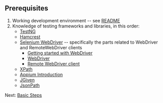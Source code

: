 ## Prerequisites

1. Working development environment -- see [README](../../../../README.md)
2. Knowledge of testing frameworks and libraries, in this order:
    * [TestNG](https://testng.org/doc/documentation-main.html)
    * [Hamcrest](http://hamcrest.org/JavaHamcrest/tutorial)
    * [Selenium WebDriver](https://www.selenium.dev/documentation/en/)
      -- specifically the parts related to WebDriver and RemoteWebDriver clients
        - [Getting started with WebDriver](https://www.selenium.dev/documentation/en/getting_started_with_webdriver/)
        - [WebDriver](https://www.selenium.dev/documentation/en/webdriver/)
        - [Remote WebDriver client](https://www.selenium.dev/documentation/en/remote_webdriver/remote_webdriver_client/)
    * [XPath](https://www.w3.org/TR/1999/REC-xpath-19991116/)
    * [Appium Introduction](http://appium.io/docs/en/about-appium/intro/)
    * [JGiven](http://jgiven.org/userguide/)
    * [JsonPath](https://github.com/json-path/JsonPath)

Next: [Basic Steps](basic-steps.html)
